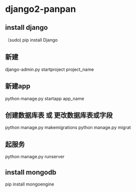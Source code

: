 # django2-panpan

## install django
（sudo) pip install Django

## 新建
django-admin.py startproject project_name

## 新建app
python manage.py startapp app_name

## 创建数据库表 或 更改数据库表或字段
python manage.py makemigrations
python manage.py migrat

## 起服务
python manage.py runserver

## install mongodb
pip install mongoengine